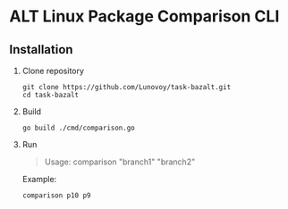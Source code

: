 # ALT Linux Package Comparison CLI

## Installation 

1. Clone repository
    ```
    git clone https://github.com/Lunovoy/task-bazalt.git
    cd task-bazalt
    ```
2. Build

    ```
    go build ./cmd/comparison.go
    ```
3. Run
    >Usage:
    >comparison "branch1" "branch2"

    Example:
    ```
    comparison p10 p9
    ```